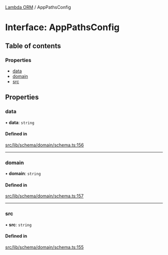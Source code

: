 [Lambda ORM](../README.md) / AppPathsConfig

# Interface: AppPathsConfig

## Table of contents

### Properties

- [data](AppPathsConfig.md#data)
- [domain](AppPathsConfig.md#domain)
- [src](AppPathsConfig.md#src)

## Properties

### data

• **data**: `string`

#### Defined in

[src/lib/schema/domain/schema.ts:156](https://github.com/lambda-orm/lambdaorm-base/blob/ff21366/src/lib/schema/domain/schema.ts#L156)

___

### domain

• **domain**: `string`

#### Defined in

[src/lib/schema/domain/schema.ts:157](https://github.com/lambda-orm/lambdaorm-base/blob/ff21366/src/lib/schema/domain/schema.ts#L157)

___

### src

• **src**: `string`

#### Defined in

[src/lib/schema/domain/schema.ts:155](https://github.com/lambda-orm/lambdaorm-base/blob/ff21366/src/lib/schema/domain/schema.ts#L155)
